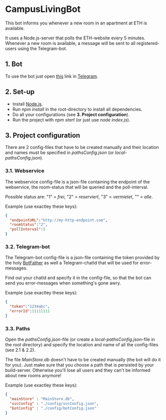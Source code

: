 # CampusLivingBot
This bot informs you whenever a new room in an apartment at ETH is available.

It uses a Node.js-server that polls the ETH-website every 5 minutes.
Whenever a new room is available, a message will be sent to all registered-users using the Telegram-bot.

## 1. Bot
To use the bot just open [this](https://t.me/CampusLivingBot) link in [Telegram](https://telegram.org).

## 2. Set-up
- Install [Node.js](https://nodejs.org/).
- Run *npm install* in the root-directory to install all dependencies.
- Do all your configurations (see **3. Project configuration**).
- Run the project with *npm start* (or just use *node index.js*).

## 3. Project configuration
There are 2 config-files that have to be created manually and their location and names must be specified in *pathsConfig.json* (or *local-pathsConfig.json*).
### 3.1. Webservice
The webservice config-file is a json-file containing the endpoint of the webservice, the room-status that will be queried and the poll-interval.

Possible status are: "1" = *frei*, "2" = *reserviert*, "3" = *vermietet*, "" = *alle*.

Example (use exactley these keys):
```json
{
  "endpointURL":"http://my-http-endpoint.com",
  "roomStatus":"2",
  "pollInterval":5
}
```
### 3.2. Telegram-bot
The Telegram-bot config-file is a json-file containing the token provided by the holy [BotFather](https://t.me/BotFather) as well a Telegram-chatId that will be used for error-messages.

Find out your chatId and specify it in the config-file, so that the bot can send you error-messages when something's gone awry.

Example (use exactley these keys):
```json
{
  "token":"1234abc",
  "errorId":11111111
}
```
### 3.3. Paths
Open the *pathsConfig.json*-file (or create a *local-pathsConfig.json*-file in the root directory) and specify the location and name of all the config-files (see 2.1 & 2.2).

The file *MainStore.db* doesn't have to be created manually (the bot will do it for you). Just make sure that you choose a path that is persisted by your build-server.
Otherwise you'll lose all users and they can't be informed about new rooms anymore!

Example (use exactley these keys):
```json
{
  "mainStore" : "MainStore.db",
  "svcConfig" : "./config/svcConfig.json",
  "botConfig" : "./config/botConfig.json"
}
```
